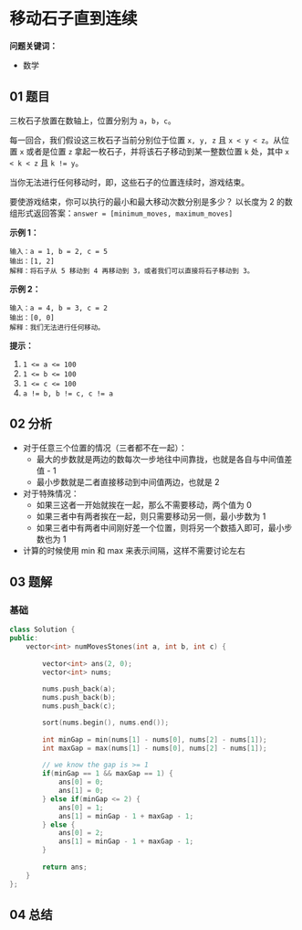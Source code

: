 # 移动石子直到连续
**问题关键词：**

- 数学

## 01 题目

三枚石子放置在数轴上，位置分别为 `a`，`b`，`c`。

每一回合，我们假设这三枚石子当前分别位于位置 `x, y, z` 且 `x < y < z`。从位置 `x` 或者是位置 `z` 拿起一枚石子，并将该石子移动到某一整数位置 `k` 处，其中 `x < k < z` 且 `k != y`。

当你无法进行任何移动时，即，这些石子的位置连续时，游戏结束。

要使游戏结束，你可以执行的最小和最大移动次数分别是多少？ 以长度为 2 的数组形式返回答案：`answer = [minimum_moves, maximum_moves]`

 

**示例 1：**

```
输入：a = 1, b = 2, c = 5
输出：[1, 2]
解释：将石子从 5 移动到 4 再移动到 3，或者我们可以直接将石子移动到 3。
```

**示例 2：**

```
输入：a = 4, b = 3, c = 2
输出：[0, 0]
解释：我们无法进行任何移动。
```

 

**提示：**

1. `1 <= a <= 100`
2. `1 <= b <= 100`
3. `1 <= c <= 100`
4. `a != b, b != c, c != a`

## 02 分析

- 对于任意三个位置的情况（三者都不在一起）：
  - 最大的步数就是两边的数每次一步地往中间靠拢，也就是各自与中间值差值 - 1
  - 最小步数就是二者直接移动到中间值两边，也就是 2
- 对于特殊情况：
  - 如果三这者一开始就挨在一起，那么不需要移动，两个值为 0
  - 如果三者中有两者挨在一起，则只需要移动另一侧，最小步数为 1
  - 如果三者中有两者中间刚好差一个位置，则将另一个数插入即可，最小步数也为 1
- 计算的时候使用 min 和 max 来表示间隔，这样不需要讨论左右

## 03 题解

### 基础

```c++
class Solution {
public:
    vector<int> numMovesStones(int a, int b, int c) {
        
        vector<int> ans(2, 0);
        vector<int> nums;
        
        nums.push_back(a);
        nums.push_back(b);
        nums.push_back(c);

        sort(nums.begin(), nums.end());
        
        int minGap = min(nums[1] - nums[0], nums[2] - nums[1]);
        int maxGap = max(nums[1] - nums[0], nums[2] - nums[1]);
        
        // we know the gap is >= 1 
        if(minGap == 1 && maxGap == 1) {
            ans[0] = 0;
            ans[1] = 0;
        } else if(minGap <= 2) {
            ans[0] = 1;
            ans[1] = minGap - 1 + maxGap - 1;
        } else {
            ans[0] = 2;
            ans[1] = minGap - 1 + maxGap - 1;
        }
        
        return ans;
    }
};
```

## 04 总结

